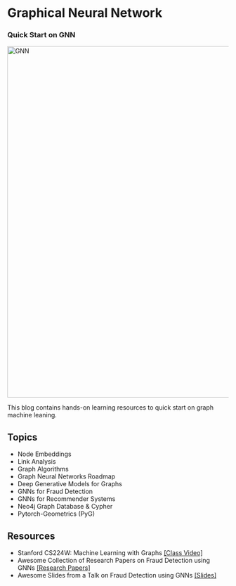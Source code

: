 # Graphical Neural Network

### Quick Start on GNN
<img src="https://github.com/zixi-liu/Graphical-Neural-Network/blob/main/Img/gnn-architecture.PNG" alt="GNN" width = "800"/>

 <br />

This blog contains hands-on learning resources to quick start on graph machine leaning. 

## Topics

- Node Embeddings
- Link Analysis
- Graph Algorithms
- Graph Neural Networks Roadmap
- Deep Generative Models for Graphs
- GNNs for Fraud Detection
- GNNs for Recommender Systems
- Neo4j Graph Database & Cypher
- Pytorch-Geometrics (PyG)

## Resources
- Stanford CS224W: Machine Learning with Graphs [[Class Video]](https://www.youtube.com/watch?v=JAB_plj2rbA&list=PLoROMvodv4rPLKxIpqhjhPgdQy7imNkDn&index=1)
- Awesome Collection of Research Papers on Fraud Detection using GNNs [[Research Papers]](https://github.com/safe-graph/graph-fraud-detection-papers)
- Awesome Slides from a Talk on Fraud Detection using GNNs [[Slides]](https://ytongdou.com/files/GNN_Fraud_Talk.pdf)
